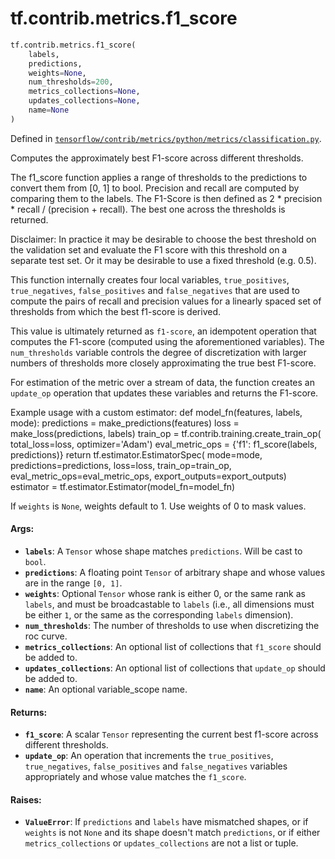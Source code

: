 <div itemscope itemtype="http://developers.google.com/ReferenceObject">
<meta itemprop="name" content="tf.contrib.metrics.f1_score" />
</div>

# tf.contrib.metrics.f1_score

``` python
tf.contrib.metrics.f1_score(
    labels,
    predictions,
    weights=None,
    num_thresholds=200,
    metrics_collections=None,
    updates_collections=None,
    name=None
)
```



Defined in [`tensorflow/contrib/metrics/python/metrics/classification.py`](https://www.tensorflow.org/code/tensorflow/contrib/metrics/python/metrics/classification.py).

Computes the approximately best F1-score across different thresholds.

The f1_score function applies a range of thresholds to the predictions to
convert them from [0, 1] to bool. Precision and recall are computed by
comparing them to the labels. The F1-Score is then defined as
2 * precision * recall / (precision + recall). The best one across the
thresholds is returned.

Disclaimer: In practice it may be desirable to choose the best threshold on
the validation set and evaluate the F1 score with this threshold on a
separate test set. Or it may be desirable to use a fixed threshold (e.g. 0.5).

This function internally creates four local variables, `true_positives`,
`true_negatives`, `false_positives` and `false_negatives` that are used to
compute the pairs of recall and precision values for a linearly spaced set of
thresholds from which the best f1-score is derived.

This value is ultimately returned as `f1-score`, an idempotent operation that
computes the F1-score (computed using the aforementioned variables). The
`num_thresholds` variable controls the degree of discretization with larger
numbers of thresholds more closely approximating the true best F1-score.

For estimation of the metric over a stream of data, the function creates an
`update_op` operation that updates these variables and returns the F1-score.

Example usage with a custom estimator:
def model_fn(features, labels, mode):
  predictions = make_predictions(features)
  loss = make_loss(predictions, labels)
  train_op = tf.contrib.training.create_train_op(
        total_loss=loss,
        optimizer='Adam')
  eval_metric_ops = {'f1': f1_score(labels, predictions)}
  return tf.estimator.EstimatorSpec(
      mode=mode,
      predictions=predictions,
      loss=loss,
      train_op=train_op,
      eval_metric_ops=eval_metric_ops,
      export_outputs=export_outputs)
estimator = tf.estimator.Estimator(model_fn=model_fn)

If `weights` is `None`, weights default to 1. Use weights of 0 to mask values.

#### Args:

* <b>`labels`</b>: A `Tensor` whose shape matches `predictions`. Will be cast to
    `bool`.
* <b>`predictions`</b>: A floating point `Tensor` of arbitrary shape and whose values
    are in the range `[0, 1]`.
* <b>`weights`</b>: Optional `Tensor` whose rank is either 0, or the same rank as
    `labels`, and must be broadcastable to `labels` (i.e., all dimensions must
    be either `1`, or the same as the corresponding `labels` dimension).
* <b>`num_thresholds`</b>: The number of thresholds to use when discretizing the roc
    curve.
* <b>`metrics_collections`</b>: An optional list of collections that `f1_score` should
    be added to.
* <b>`updates_collections`</b>: An optional list of collections that `update_op` should
    be added to.
* <b>`name`</b>: An optional variable_scope name.


#### Returns:

* <b>`f1_score`</b>: A scalar `Tensor` representing the current best f1-score across
    different thresholds.
* <b>`update_op`</b>: An operation that increments the `true_positives`,
    `true_negatives`, `false_positives` and `false_negatives` variables
    appropriately and whose value matches the `f1_score`.


#### Raises:

* <b>`ValueError`</b>: If `predictions` and `labels` have mismatched shapes, or if
    `weights` is not `None` and its shape doesn't match `predictions`, or if
    either `metrics_collections` or `updates_collections` are not a list or
    tuple.